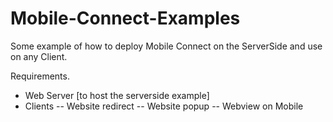 # Mobile-Connect-Examples

Some example of how to deploy Mobile Connect on the ServerSide and use on any Client.

Requirements.
- Web Server
  [to host the serverside example]
- Clients
  -- Website redirect
  -- Website popup
  -- Webview on Mobile
